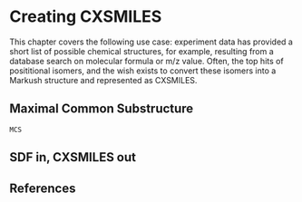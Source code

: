 # Creating CXSMILES

This chapter covers the following use case: experiment data has provided
a short list of possible chemical structures, for example, resulting from
a database search on molecular formula or m/z value. Often, the top hits
of posititional isomers, and the wish exists to convert these isomers
into a Markush structure and represented as CXSMILES.

## Maximal Common Substructure

<code>MCS</code>

## SDF in, CXSMILES out


## References

<references/>

